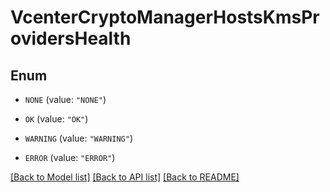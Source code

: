 # VcenterCryptoManagerHostsKmsProvidersHealth

## Enum


* `NONE` (value: `"NONE"`)

* `OK` (value: `"OK"`)

* `WARNING` (value: `"WARNING"`)

* `ERROR` (value: `"ERROR"`)


[[Back to Model list]](../README.md#documentation-for-models) [[Back to API list]](../README.md#documentation-for-api-endpoints) [[Back to README]](../README.md)


